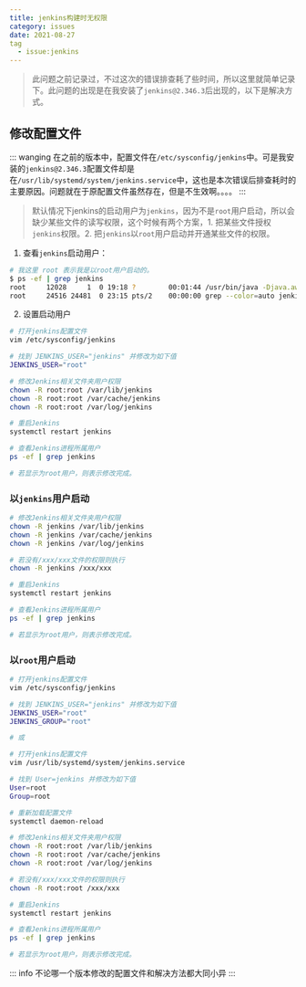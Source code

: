 ```yaml
---
title: jenkins构建时无权限
category: issues
date: 2021-08-27
tag
  - issue:jenkins
---
```


> 此问题之前记录过，不过这次的错误排查耗了些时间，所以这里就简单记录下。此问题的出现是在我安装了`jenkins@2.346.3`后出现的，以下是解决方式。

## 修改配置文件

::: wanging
在之前的版本中，配置文件在`/etc/sysconfig/jenkins`中。可是我安装的`jenkins@2.346.3`配置文件却是在`/usr/lib/systemd/system/jenkins.service`中，这也是本次错误后排查耗时的主要原因。问题就在于原配置文件虽然存在，但是不生效啊。。。。
:::

> 默认情况下jenkins的启动用户为`jenkins`，因为不是`root`用户启动，所以会缺少某些文件的读写权限，这个时候有两个方案，1. 把某些文件授权`jenkins`权限。2. 把`jenkins`以`root`用户启动并开通某些文件的权限。

1. 查看`jenkins`启动用户：

```bash
# 我这里 root 表示我是以root用户启动的。
$ ps -ef | grep jenkins
root     12028     1  0 19:18 ?        00:01:44 /usr/bin/java -Djava.awt.headless=true -jar /usr/share/java/jenkins.war --webroot=%C/jenkins/war --httpPort=9090
root     24516 24481  0 23:15 pts/2    00:00:00 grep --color=auto jenkins 
```

2. 设置启动用户

```bash
# 打开jenkins配置文件
vim /etc/sysconfig/jenkins

# 找到 JENKINS_USER="jenkins" 并修改为如下值
JENKINS_USER="root"

# 修改Jenkins相关文件夹用户权限
chown -R root:root /var/lib/jenkins
chown -R root:root /var/cache/jenkins
chown -R root:root /var/log/jenkins

# 重启Jenkins
systemctl restart jenkins

# 查看Jenkins进程所属用户
ps -ef | grep jenkins

# 若显示为root用户，则表示修改完成。
```

### 以`jenkins`用户启动

```bash
# 修改Jenkins相关文件夹用户权限
chown -R jenkins /var/lib/jenkins
chown -R jenkins /var/cache/jenkins
chown -R jenkins /var/log/jenkins

# 若没有/xxx/xxx文件的权限则执行
chown -R jenkins /xxx/xxx

# 重启Jenkins
systemctl restart jenkins

# 查看Jenkins进程所属用户
ps -ef | grep jenkins

# 若显示为root用户，则表示修改完成。
```

### 以`root`用户启动

```bash
# 打开jenkins配置文件
vim /etc/sysconfig/jenkins

# 找到 JENKINS_USER="jenkins" 并修改为如下值
JENKINS_USER="root"
JENKINS_GROUP="root"

# 或

# 打开jenkins配置文件
vim /usr/lib/systemd/system/jenkins.service

# 找到 User=jenkins 并修改为如下值
User=root
Group=root

# 重新加载配置文件
systemctl daemon-reload

# 修改Jenkins相关文件夹用户权限
chown -R root:root /var/lib/jenkins
chown -R root:root /var/cache/jenkins
chown -R root:root /var/log/jenkins

# 若没有/xxx/xxx文件的权限则执行
chown -R root:root /xxx/xxx

# 重启Jenkins
systemctl restart jenkins

# 查看Jenkins进程所属用户
ps -ef | grep jenkins

# 若显示为root用户，则表示修改完成。
```

::: info
不论哪一个版本修改的配置文件和解决方法都大同小异
:::